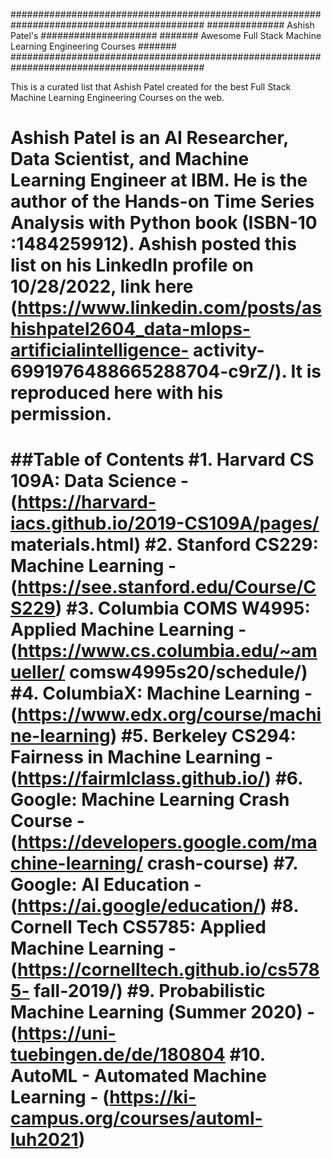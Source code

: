 ###########################################################################################
##############                     Ashish Patel's                     #####################
#######           Awesome Full Stack Machine Learning Engineering Courses           #######
###########################################################################################

This is a curated list that Ashish Patel created for the best Full Stack
Machine Learning Engineering Courses on the web.

Ashish Patel is an AI Researcher, Data Scientist, and Machine Learning Engineer
at IBM. He is the author of the Hands-on Time Series Analysis with Python book
(ISBN-10 :1484259912). Ashish posted this list on his LinkedIn profile on 10/28/2022, link 
here (https://www.linkedin.com/posts/ashishpatel2604_data-mlops-artificialintelligence-
activity-6991976488665288704-c9rZ/).
It is reproduced here with his permission.
============================================================================================
##Table of Contents
#1. Harvard CS 109A: Data Science - (https://harvard-iacs.github.io/2019-CS109A/pages/
    materials.html)
#2. Stanford CS229: Machine Learning - (https://see.stanford.edu/Course/CS229)
#3. Columbia COMS W4995: Applied Machine Learning - (https://www.cs.columbia.edu/~amueller/
    comsw4995s20/schedule/)
#4. ColumbiaX: Machine Learning - (https://www.edx.org/course/machine-learning)
#5. Berkeley CS294: Fairness in Machine Learning - (https://fairmlclass.github.io/)
#6. Google: Machine Learning Crash Course - (https://developers.google.com/machine-learning/
    crash-course)
#7. Google: AI Education - (https://ai.google/education/)
#8. Cornell Tech CS5785: Applied Machine Learning - (https://cornelltech.github.io/cs5785-
    fall-2019/)
#9. Probabilistic Machine Learning (Summer 2020) - (https://uni-tuebingen.de/de/180804
#10. AutoML - Automated Machine Learning - (https://ki-campus.org/courses/automl-luh2021)
=============================================================================================